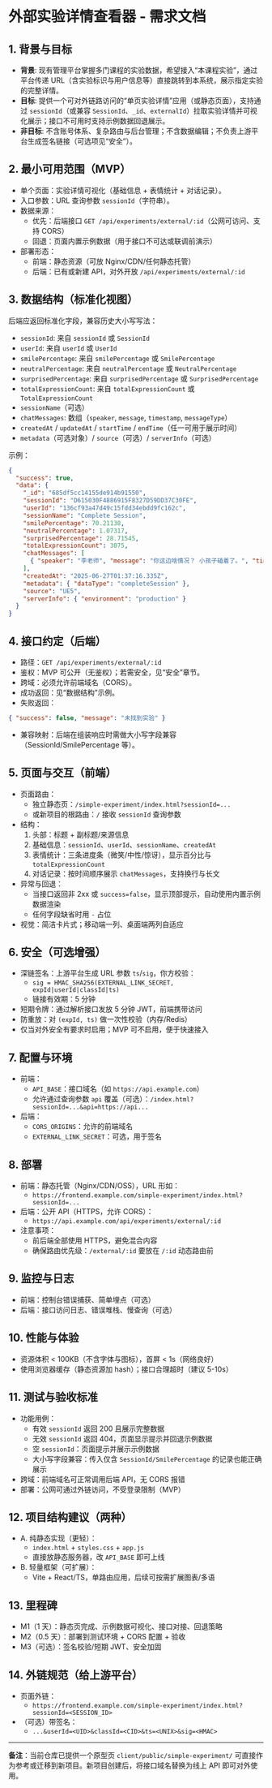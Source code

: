 # 外部实验详情查看器 - 需求文档

## 1. 背景与目标
- **背景**: 现有管理平台掌握多门课程的实验数据，希望接入“本课程实验”，通过平台传递 URL（含实验标识与用户信息等）直接跳转到本系统，展示指定实验的完整详情。
- **目标**: 提供一个可对外链路访问的“单页实验详情”应用（或静态页面），支持通过 `sessionId`（或兼容 `SessionId`、`_id`、`externalId`）拉取实验详情并可视化展示；接口不可用时支持示例数据回退展示。
- **非目标**: 不含账号体系、复杂路由与后台管理；不含数据编辑；不负责上游平台生成签名链接（可选项见“安全”）。

## 2. 最小可用范围（MVP）
- 单个页面：实验详情可视化（基础信息 + 表情统计 + 对话记录）。
- 入口参数：URL 查询参数 `sessionId`（字符串）。
- 数据来源：
  - 优先：后端接口 `GET /api/experiments/external/:id`（公网可访问、支持 CORS）
  - 回退：页面内置示例数据（用于接口不可达或联调前演示）
- 部署形态：
  - 前端：静态资源（可放 Nginx/CDN/任何静态托管）
  - 后端：已有或新建 API，对外开放 `/api/experiments/external/:id`

## 3. 数据结构（标准化视图）
后端应返回标准化字段，兼容历史大小写写法：
- `sessionId`: 来自 `sessionId` 或 `SessionId`
- `userId`: 来自 `userId` 或 `UserId`
- `smilePercentage`: 来自 `smilePercentage` 或 `SmilePercentage`
- `neutralPercentage`: 来自 `neutralPercentage` 或 `NeutralPercentage`
- `surprisedPercentage`: 来自 `surprisedPercentage` 或 `SurprisedPercentage`
- `totalExpressionCount`: 来自 `totalExpressionCount` 或 `TotalExpressionCount`
- `sessionName`（可选）
- `chatMessages`: 数组（`speaker`, `message`, `timestamp`, `messageType`）
- `createdAt` / `updatedAt` / `startTime` / `endTime`（任一可用于展示时间）
- `metadata`（可选对象）/ `source`（可选）/ `serverInfo`（可选）

示例：
```json
{
  "success": true,
  "data": {
    "_id": "685df5cc14155de914b91550",
    "sessionId": "D615030F4886915F8327D59DD37C30FE",
    "userId": "136cf93a47d49c15fdd34ebdd9fc162c",
    "sessionName": "Complete Session",
    "smilePercentage": 70.21138,
    "neutralPercentage": 1.07317,
    "surprisedPercentage": 28.71545,
    "totalExpressionCount": 3075,
    "chatMessages": [
      { "speaker": "李老师", "message": "你这边啥情况？ 小孩子磕着了。", "timestamp": "2025.06.27-09.37.14" }
    ],
    "createdAt": "2025-06-27T01:37:16.335Z",
    "metadata": { "dataType": "completeSession" },
    "source": "UE5",
    "serverInfo": { "environment": "production" }
  }
}
```

## 4. 接口约定（后端）
- 路径：`GET /api/experiments/external/:id`
- 鉴权：MVP 可公开（无鉴权）；若需安全，见“安全”章节。
- 跨域：必须允许前端域名（CORS）。
- 成功返回：见“数据结构”示例。
- 失败返回：
```json
{ "success": false, "message": "未找到实验" }
```
- 兼容映射：后端在组装响应时需做大小写字段兼容（SessionId/SmilePercentage 等）。

## 5. 页面与交互（前端）
- 页面路由：
  - 独立静态页：`/simple-experiment/index.html?sessionId=...`
  - 或新项目的根路由：`/` 接收 `sessionId` 查询参数
- 结构：
  1) 头部：标题 + 副标题/来源信息
  2) 基础信息：`sessionId`、`userId`、`sessionName`、`createdAt`
  3) 表情统计：三条进度条（微笑/中性/惊讶），显示百分比与 `totalExpressionCount`
  4) 对话记录：按时间顺序展示 `chatMessages`，支持换行与长文
- 异常与回退：
  - 当接口返回非 2xx 或 `success=false`，显示顶部提示，自动使用内置示例数据渲染
  - 任何字段缺省时用 `-` 占位
- 视觉：简洁卡片式；移动端一列、桌面端两列自适应

## 6. 安全（可选增强）
- 深链签名：上游平台生成 URL 参数 `ts`/`sig`，你方校验：
  - `sig = HMAC_SHA256(EXTERNAL_LINK_SECRET, expId|userId|classId|ts)`
  - 链接有效期：5 分钟
- 短期令牌：通过解析接口发放 5 分钟 JWT，前端携带访问
- 防重放：对 `(expId, ts)` 做一次性校验（内存/Redis）
- 仅当对外安全有要求时启用；MVP 可不启用，便于快速接入

## 7. 配置与环境
- 前端：
  - `API_BASE`：接口域名（如 `https://api.example.com`）
  - 允许通过查询参数 `api` 覆盖（可选）：`/index.html?sessionId=...&api=https://api...`
- 后端：
  - `CORS_ORIGINS`：允许的前端域名
  - `EXTERNAL_LINK_SECRET`：可选，用于签名

## 8. 部署
- 前端：静态托管（Nginx/CDN/OSS），URL 形如：
  - `https://frontend.example.com/simple-experiment/index.html?sessionId=...`
- 后端：公开 API（HTTPS，允许 CORS）：
  - `https://api.example.com/api/experiments/external/:id`
- 注意事项：
  - 前后端全部使用 HTTPS，避免混合内容
  - 确保路由优先级：`/external/:id` 要放在 `/:id` 动态路由前

## 9. 监控与日志
- 前端：控制台错误捕获、简单埋点（可选）
- 后端：接口访问日志、错误堆栈、慢查询（可选）

## 10. 性能与体验
- 资源体积 < 100KB（不含字体与图标），首屏 < 1s（网络良好）
- 使用浏览器缓存（静态资源加 hash）；接口合理超时（建议 5-10s）

## 11. 测试与验收标准
- 功能用例：
  - 有效 `sessionId` 返回 200 且展示完整数据
  - 无效 `sessionId` 返回 404，页面显示提示并回退示例数据
  - 空 `sessionId`：页面提示并展示示例数据
  - 大小写字段兼容：传入仅含 `SessionId/SmilePercentage` 的记录也能正确展示
- 跨域：前端域名可正常调用后端 API，无 CORS 报错
- 部署：公网可通过外链访问，不受登录限制（MVP）

## 12. 项目结构建议（两种）
- A. 纯静态实现（更轻）：
  - `index.html` + `styles.css` + `app.js`
  - 直接放静态服务器，改 `API_BASE` 即可上线
- B. 轻量框架（可扩展）：
  - Vite + React/TS，单路由应用，后续可按需扩展图表/多语

## 13. 里程碑
- M1（1 天）：静态页完成、示例数据可视化、接口对接、回退策略
- M2（0.5 天）：部署到测试环境 + CORS 配置 + 验收
- M3（可选）：签名校验/短期 JWT、安全加固

## 14. 外链规范（给上游平台）
- 页面外链：
  - `https://frontend.example.com/simple-experiment/index.html?sessionId=<SESSION_ID>`
- （可选）带签名：
  - `...&userId=<UID>&classId=<CID>&ts=<UNIX>&sig=<HMAC>`

---
**备注**：当前仓库已提供一个原型页 `client/public/simple-experiment/` 可直接作为参考或迁移到新项目。新项目创建后，将接口域名替换为线上 API 即可对外使用。 